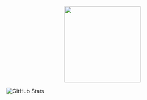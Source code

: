 <div align="center" backgroun="red">
  <img xmlns="http://www.w3.org/2000/svg" width="100%" />

  <img height="200" src="https://cdn.svgator.com/images/2021/10/solar-system-animation.svg" />
</div>

![GitHub Stats](https://github-readme-stats.vercel.app/api/top-langs/?username=RovshenLight&theme=neon&hide_border=false&include_all_commits=false&count_private=false&layout=compact)
